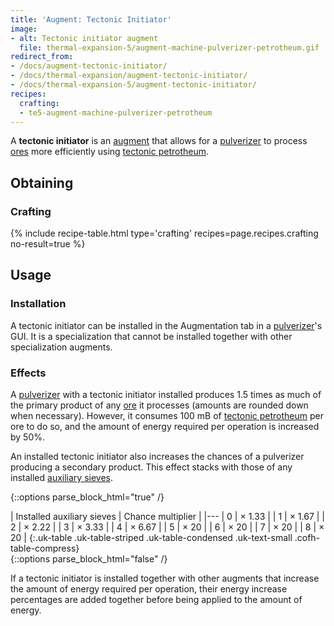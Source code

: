 ```yaml
---
title: 'Augment: Tectonic Initiator'
image:
- alt: Tectonic initiator augment
  file: thermal-expansion-5/augment-machine-pulverizer-petrotheum.gif
redirect_from:
- /docs/augment-tectonic-initiator/
- /docs/thermal-expansion/augment-tectonic-initiator/
- /docs/thermal-expansion-5/augment-tectonic-initiator/
recipes:
  crafting:
  - te5-augment-machine-pulverizer-petrotheum
---
```


A **tectonic initiator** is an [augment](/docs/1.12/thermal-expansion-5/augments/) that allows for a
[pulverizer](/docs/1.12/thermal-expansion-5/pulverizer/) to process
[ores](/docs/1.12/thermal-expansion-5/pulverizer/#ore-processing) more efficiently using [tectonic
petrotheum](/docs/1.12/thermal-foundation-2/tectonic-petrotheum/).


Obtaining
---------

### Crafting
{% include recipe-table.html type='crafting' recipes=page.recipes.crafting no-result=true %}


Usage
-----

### Installation
A tectonic initiator can be installed in the Augmentation tab in a
[pulverizer](/docs/1.12/thermal-expansion-5/pulverizer/)'s GUI. It is a specialization that cannot be
installed together with other specialization augments.

### Effects
A [pulverizer](/docs/1.12/thermal-expansion-5/pulverizer/) with a tectonic initiator installed produces
1.5 times as much of the primary product of any
[ore](/docs/1.12/thermal-expansion-5/pulverizer/#ore-processing) it processes (amounts are rounded down
when necessary). However, it consumes 100 mB of [tectonic
petrotheum](/docs/1.12/thermal-foundation-2/tectonic-petrotheum/) per ore to do so, and the amount of
energy required per operation is increased by 50%.

An installed tectonic initiator also increases the chances of a pulverizer
producing a secondary product. This effect stacks with those of any installed
[auxiliary sieves](/docs/1.12/thermal-expansion-5/augment-auxiliary-sieve/).

<!--
modifiedChance = 100 - amount * 15 - 25   (minimum is 5)
multiplier = 100 / modifiedChance
-->

{::options parse_block_html="true" /}
<div class="uk-overflow-container">
| Installed auxiliary sieves | Chance multiplier |
|---
| 0 | × 1.33 |
| 1 | × 1.67 |
| 2 | × 2.22 |
| 3 | × 3.33 |
| 4 | × 6.67 |
| 5 | × 20 |
| 6 | × 20 |
| 7 | × 20 |
| 8 | × 20 |
{:.uk-table .uk-table-striped .uk-table-condensed .uk-text-small .cofh-table-compress}
</div>
{::options parse_block_html="false" /}

If a tectonic initiator is installed together with other augments that increase
the amount of energy required per operation, their energy increase percentages
are added together before being applied to the amount of energy.
